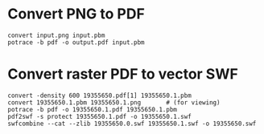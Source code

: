 # Convert PNG to PDF

    convert input.png input.pbm
    potrace -b pdf -o output.pdf input.pbm

# Convert raster PDF to vector SWF

    convert -density 600 19355650.pdf[1] 19355650.1.pbm
    convert 19355650.1.pbm 19355650.1.png       # (for viewing)
    potrace -b pdf -o 19355650.1.pdf 19355650.1.pbm
    pdf2swf -s protect 19355650.1.pdf -o 19355650.1.swf
    swfcombine --cat --zlib 19355650.0.swf 19355650.1.swf -o 19355650.swf
